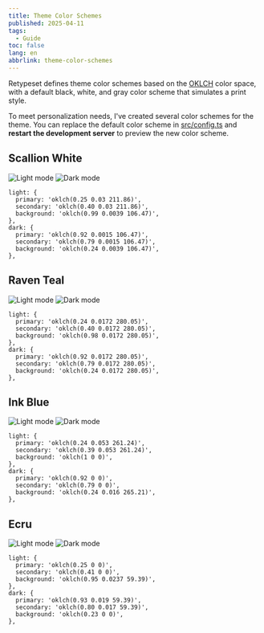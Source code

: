 ```yaml
---
title: Theme Color Schemes
published: 2025-04-11
tags:
  - Guide
toc: false
lang: en
abbrlink: theme-color-schemes
---
```


Retypeset defines theme color schemes based on the [OKLCH](https://oklch.com/) color space, with a default black, white, and gray color scheme that simulates a print style.

To meet personalization needs, I've created several color schemes for the theme. You can replace the default color scheme in [src/config.ts](https://github.com/radishzzz/astro-theme-retypeset/blob/master/src/config.ts) and **restart the development server** to preview the new color scheme.

## Scallion White

![Light mode](../../../assets/1-light.jpeg)
![Dark mode](../../../assets/1-dark.jpeg)

```
light: {
  primary: 'oklch(0.25 0.03 211.86)',
  secondary: 'oklch(0.40 0.03 211.86)',
  background: 'oklch(0.99 0.0039 106.47)',
},
dark: {
  primary: 'oklch(0.92 0.0015 106.47)',
  secondary: 'oklch(0.79 0.0015 106.47)',
  background: 'oklch(0.24 0.0039 106.47)',
},
```

## Raven Teal

![Light mode](../../../assets/2-light.jpeg)
![Dark mode](../../../assets/2-dark.jpeg)

```
light: {
  primary: 'oklch(0.24 0.0172 280.05)',
  secondary: 'oklch(0.40 0.0172 280.05)',
  background: 'oklch(0.98 0.0172 280.05)',
},
dark: {
  primary: 'oklch(0.92 0.0172 280.05)',
  secondary: 'oklch(0.79 0.0172 280.05)',
  background: 'oklch(0.24 0.0172 280.05)',
},
```

## Ink Blue

![Light mode](../../../assets/4-light.jpeg)
![Dark mode](../../../assets/4-dark.jpeg)

```
light: {
  primary: 'oklch(0.24 0.053 261.24)',
  secondary: 'oklch(0.39 0.053 261.24)',
  background: 'oklch(1 0 0)',
},
dark: {
  primary: 'oklch(0.92 0 0)',
  secondary: 'oklch(0.79 0 0)',
  background: 'oklch(0.24 0.016 265.21)',
},
```

## Ecru

![Light mode](../../../assets/3-light.jpeg)
![Dark mode](../../../assets/3-dark.jpeg)

```
light: {
  primary: 'oklch(0.25 0 0)',
  secondary: 'oklch(0.41 0 0)',
  background: 'oklch(0.95 0.0237 59.39)',
},
dark: {
  primary: 'oklch(0.93 0.019 59.39)',
  secondary: 'oklch(0.80 0.017 59.39)',
  background: 'oklch(0.23 0 0)',
},
```
